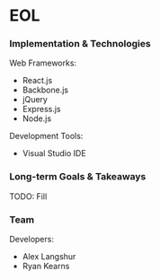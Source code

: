 # EOL

### Implementation & Technologies

Web Frameworks:
- React.js
- Backbone.js
- jQuery
- Express.js
- Node.js

Development Tools:
- Visual Studio IDE

### Long-term Goals & Takeaways

TODO: Fill

### Team

Developers:
- Alex Langshur
- Ryan Kearns

